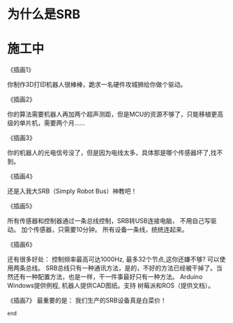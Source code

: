 # 为什么是SRB

# **施工中**


《插画1》

你制作3D打印机器人很棒棒，跪求一名硬件攻城狮给你做个驱动。


《插画2》

你的算法需要机器人再加两个超声测距，但是MCU的资源不够了，只能移植更高级的单片机，需要两个月……

《插画3》

你的机器人的光电信号没了，但是因为电线太多，具体那是哪个传感器坏了,找不到。

《插画4》

还是入我大SRB（Simply Robot Bus）神教吧！

《插画5》

所有传感器和控制器通过一条总线控制，SRB转USB连接电脑，
不用自己写驱动。
加个传感器，只需要10分钟。
所有设备一条线，统统连起来。

《插画6》

还有很多好处：
控制频率最高可达1000Hz, 最多32个节点,这你还嫌不够? 可以使用两条总线。
SRB总线只有一种通讯方法，是的，不好的方法已经被干掉了。当然还有一种配置方法，也是一样，干一件事最好只有一种方法。
Arduino Windows提供例程, 机器人提供CAD图纸。支持 树莓派和ROS（提供文档）。

《插画7》
最重要的是：
我们生产的SRB设备真是白菜价！















```end```
